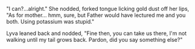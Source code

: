 "I can?...alright." She nodded, forked tongue licking gold dust off her lips, "As for mother... hmm, sure, but Father would have lectured me and you both. Using potassium was stupid."     

Lyva leaned back and nodded, "Fine then, you can take us there, I'm not walking until my tail grows back. Pardon, did you say something else?"